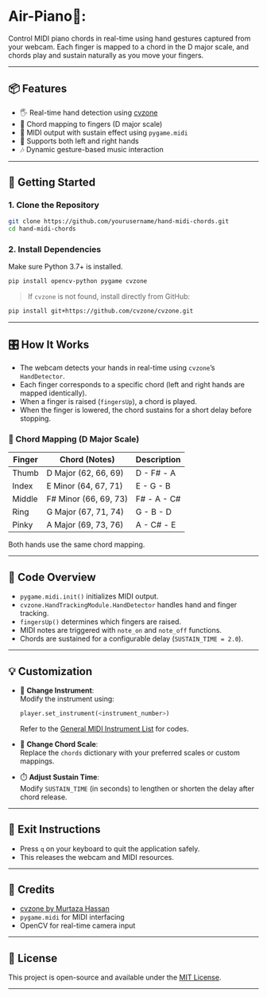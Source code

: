 # Air-Piano🎹:

Control MIDI piano chords in real-time using hand gestures captured from your webcam. Each finger is mapped to a chord in the D major scale, and chords play and sustain naturally as you move your fingers.

---

## 📦 Features

- 🖐️ Real-time hand detection using [cvzone](https://github.com/cvzone/cvzone)
- 🎼 Chord mapping to fingers (D major scale)
- 🎹 MIDI output with sustain effect using `pygame.midi`
- 👏 Supports both left and right hands
- 🎶 Dynamic gesture-based music interaction

---

## 🚀 Getting Started

### 1. Clone the Repository

```bash
git clone https://github.com/yourusername/hand-midi-chords.git
cd hand-midi-chords
```

### 2. Install Dependencies

Make sure Python 3.7+ is installed.

```bash
pip install opencv-python pygame cvzone
```

> If `cvzone` is not found, install directly from GitHub:
```bash
pip install git+https://github.com/cvzone/cvzone.git
```

---

## 🎛️ How It Works

- The webcam detects your hands in real-time using `cvzone`’s `HandDetector`.
- Each finger corresponds to a specific chord (left and right hands are mapped identically).
- When a finger is raised (`fingersUp`), a chord is played.
- When the finger is lowered, the chord sustains for a short delay before stopping.

### 🎵 Chord Mapping (D Major Scale)

| Finger  | Chord (Notes)        | Description        |
|---------|----------------------|--------------------|
| Thumb   | D Major (62, 66, 69) | D - F# - A          |
| Index   | E Minor (64, 67, 71) | E - G - B           |
| Middle  | F# Minor (66, 69, 73)| F# - A - C#         |
| Ring    | G Major (67, 71, 74) | G - B - D           |
| Pinky   | A Major (69, 73, 76) | A - C# - E          |

Both hands use the same chord mapping.

---

## 🧠 Code Overview

- `pygame.midi.init()` initializes MIDI output.
- `cvzone.HandTrackingModule.HandDetector` handles hand and finger tracking.
- `fingersUp()` determines which fingers are raised.
- MIDI notes are triggered with `note_on` and `note_off` functions.
- Chords are sustained for a configurable delay (`SUSTAIN_TIME = 2.0`).

---

## 💡 Customization

- 🔁 **Change Instrument**:  
  Modify the instrument using:
  ```python
  player.set_instrument(<instrument_number>)
  ```
  Refer to the [General MIDI Instrument List](https://www.midi.org/specifications-old/item/gm-level-1-sound-set) for codes.

- 🎼 **Change Chord Scale**:  
  Replace the `chords` dictionary with your preferred scales or custom mappings.

- ⏱️ **Adjust Sustain Time**:  
  Modify `SUSTAIN_TIME` (in seconds) to lengthen or shorten the delay after chord release.

---

## 🛑 Exit Instructions

- Press `q` on your keyboard to quit the application safely.
- This releases the webcam and MIDI resources.

---

## 🤝 Credits

- [cvzone by Murtaza Hassan](https://github.com/cvzone/cvzone)
- `pygame.midi` for MIDI interfacing
- OpenCV for real-time camera input

---

## 📄 License

This project is open-source and available under the [MIT License](LICENSE).

---
